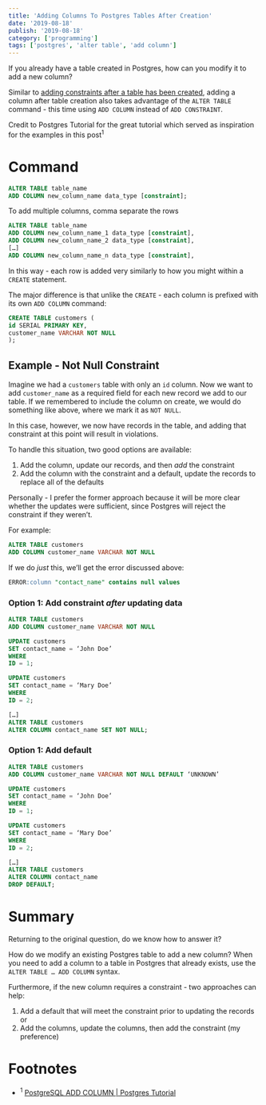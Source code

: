 ```yaml
---
title: 'Adding Columns To Postgres Tables After Creation'
date: '2019-08-18'
publish: '2019-08-18'
category: ['programming']
tags: ['postgres', 'alter table', 'add column']
---
```


If you already have a table created in Postgres, how can you modify it to add a new column?

Similar to [adding constraints after a table has been created](psql-alter-table-unique-constraint), adding a column after table creation also takes advantage of the `ALTER TABLE` command - this time using `ADD COLUMN` instead of `ADD CONSTRAINT`.

Credit to Postgres Tutorial for the great tutorial which served as inspiration for the examples in this post<sup>1</sup>

# Command

```sql
ALTER TABLE table_name
ADD COLUMN new_column_name data_type [constraint];
```

To add multiple columns, comma separate the rows

```sql
ALTER TABLE table_name
ADD COLUMN new_column_name_1 data_type [constraint],
ADD COLUMN new_column_name_2 data_type [constraint],
[…]
ADD COLUMN new_column_name_n data_type [constraint],
```

In this way - each row is added very similarly to how you might within a `CREATE` statement.

The major difference is that unlike the `CREATE` - each column is prefixed with its own `ADD COLUMN` command:

```sql
CREATE TABLE customers (
id SERIAL PRIMARY KEY,
customer_name VARCHAR NOT NULL
);
```

## Example - Not Null Constraint

Imagine we had a `customers` table with only an `id` column. Now we want to add `customer_name` as a required field for each new record we add to our table. If we remembered to include the column on create, we would do something like above, where we mark it as `NOT NULL`.

In this case, however, we now have records in the table, and adding that constraint at this point will result in violations.

To handle this situation, two good options are available:

1. Add the column, update our records, and then _add_ the constraint
2. Add the column with the constraint and a default, update the records to replace all of the defaults

Personally - I prefer the former approach because it will be more clear whether the updates were sufficient, since Postgres will reject the constraint if they weren’t.

For example:

```sql
ALTER TABLE customers
ADD COLUMN customer_name VARCHAR NOT NULL
```

If we do _just_ this, we’ll get the error discussed above:

```sql
ERROR:column "contact_name" contains null values
```

### Option 1: Add constraint _after_ updating data

```sql
ALTER TABLE customers
ADD COLUMN customer_name VARCHAR NOT NULL

UPDATE customers
SET contact_name = ‘John Doe’
WHERE
ID = 1;

UPDATE customers
SET contact_name = ‘Mary Doe’
WHERE
ID = 2;

[…]
ALTER TABLE customers
ALTER COLUMN contact_name SET NOT NULL;
```

### Option 1: Add default

```sql
ALTER TABLE customers
ADD COLUMN customer_name VARCHAR NOT NULL DEFAULT ‘UNKNOWN’

UPDATE customers
SET contact_name = ‘John Doe’
WHERE
ID = 1;

UPDATE customers
SET contact_name = ‘Mary Doe’
WHERE
ID = 2;

[…]
ALTER TABLE customers
ALTER COLUMN contact_name
DROP DEFAULT;
```

# Summary

Returning to the original question, do we know how to answer it?

How do we modify an existing Postgres table to add a new column? When you need to add a column to a table in Postgres that already exists, use the `ALTER TABLE … ADD COLUMN` syntax.

Furthermore, if the new column requires a constraint - two approaches can help:

1. Add a default that will meet the constraint prior to updating the records or
2. Add the columns, update the columns, then add the constraint (my preference)

# Footnotes

-   <sup>1</sup> [PostgreSQL ADD COLUMN | Postgres Tutorial](http://www.postgresqltutorial.com/postgresql-add-column/)

